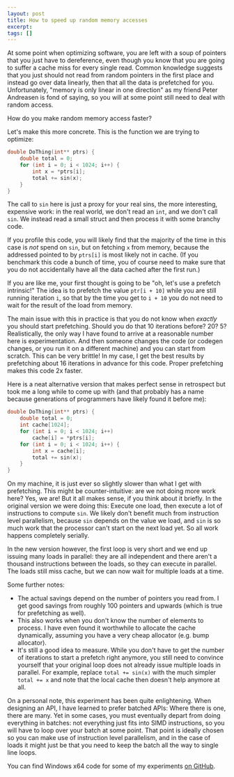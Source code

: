 ```yaml
---
layout: post
title: How to speed up random memory accesses
excerpt:
tags: []
---
```


At some point when optimizing software, you are left with a soup of pointers that you just have to dereference, even though you know that you are going to suffer a cache miss for every single read. Common knowledge suggests that you just should not read from random pointers in the first place and instead go over data linearly, then that all the data is prefetched for you. Unfortunately, "memory is only linear in one direction" as my friend Peter Andreasen is fond of saying, so you will at some point still need to deal with random access.

How do you make random memory access faster?

Let's make this more concrete. This is the function we are trying to optimize:
```c
double DoThing(int** ptrs) {
    double total = 0;
    for (int i = 0; i < 1024; i++) {
        int x = *ptrs[i];
        total += sin(x);
    }
}
```
The call to `sin` here is just a proxy for your real sins, the more interesting, expensive work: in the real world, we don't read an `int`, and we don't call `sin`. We instead read a small struct and then process it with some branchy code.

If you profile this code, you will likely find that the majority of the time in this case is *not* spend on `sin`, but on fetching `x` from memory, because the addressed pointed to by `ptrs[i]` is most likely not in cache. (If you benchmark this code a bunch of time, you of course need to make sure that you do not accidentally have all the data cached after the first run.)

If you are like me, your first thought is going to be "oh, let's use a prefetch intrinsic!" The idea is to prefetch the value `ptr[i + 10]` while you are still running iteration `i`, so that by the time you get to `i + 10` you do not need to wait for the result of the load from memory.

The main issue with this in practice is that you do not know when *exactly* you should start prefetching. Should you do that 10 iterations before? 20? 5? Realistically, the only way I have found to arrive at a reasonable number here is experimentation. And then someone changes the code (or codegen changes, or you run it on a different machine) and you can start from scratch. This can be very brittle! In my case, I get the best results by prefetching about 16 iterations in advance for this code. Proper prefetching makes this code 2x faster.

Here is a neat alternative version that makes perfect sense in retrospect but took me a long while to come up with (and that probably has a name because generations of programmers have likely found it before me):
```c
double DoThing(int** ptrs) {
    double total = 0;
    int cache[1024];
    for (int i = 0; i < 1024; i++)
        cache[i] = *ptrs[i];
    for (int i = 0; i < 1024; i++) {
        int x = cache[i];
        total += sin(x);
    }
}
```
On my machine, it is just ever so slightly slower than what I get with prefetching. This might be counter-intuitive: are we not doing more work here? Yes, we are! But it all makes sense, if you think about it briefly. In the original version we were doing this: Execute one load, then execute a lot of instructions to compute `sin`. We likely don't benefit much from instruction level parallelism, because `sin` depends on the value we load, and `sin` is so much work that the processor can't start on the next load yet. So all work happens completely serially.

In the new version however, the first loop is very short and we end up issuing many loads in parallel: they are all independent and there aren't a thousand instructions between the loads, so they can execute in parallel. The loads still miss cache, but we can now wait for multiple loads at a time.

Some further notes:
 * The actual savings depend on the number of pointers you read from. I get good savings from roughly 100 pointers and upwards (which is true for prefetching as well).
 * This also works when you don't know the number of elements to process. I have even found it worthwhile to allocate the cache dynamically, assuming you have a very cheap allocator (e.g. bump allocator).
 * It's still a good idea to measure. While you don't have to get the number of iterations to start a prefetch right anymore, you still need to convince yourself that your original loop does not already issue multiple loads in parallel. For example, replace `total += sin(x)` with the much simpler `total += x` and note that the local cache then doesn't help anymore at all.

On a personal note, this experiment has been quite enlightening. When designing an API, I have learned to prefer batched APIs: Where there is one, there are many. Yet in some cases, you must eventually depart from doing everything in batches: not everything just fits into SIMD instructions, so you will have to loop over your batch at some point. That point is ideally chosen so you can make use of instruction level parallelism, and in the case of loads it might just be that you need to keep the batch all the way to single line loops.

You can find Windows x64 code for some of my experiments [on GitHub](https://github.com/sschoener/random-access-experiments).